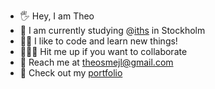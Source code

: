 
- 🖐 Hey, I am Theo 
- 🌁 I am currently studying @[iths](https://www.iths.se/) in Stockholm 
- 👨‍💻 I like to code and learn new things!
- 🏄🏻‍♂️ Hit me up if you want to collaborate
- 💯 Reach me at theosmejl@gmail.com
- 👾 Check out my [portfolio](https://theossa.com/)
    
<!--
**Kalibercoder/Kalibercoder** is a ✨ _special_ ✨ repository because its `README.md` (this file) appears on your GitHub profile.
-->
